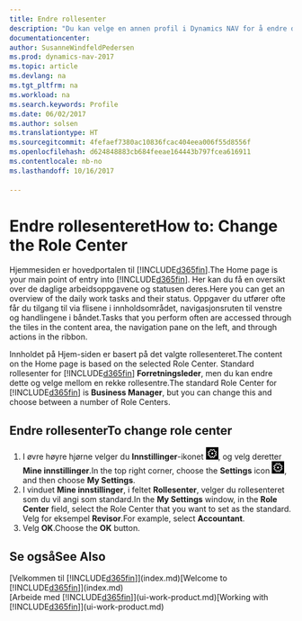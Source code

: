 ```yaml
---
title: Endre rollesenter
description: "Du kan velge en annen profil i Dynamics NAV for å endre det som vises på Hjem-siden."
documentationcenter: 
author: SusanneWindfeldPedersen
ms.prod: dynamics-nav-2017
ms.topic: article
ms.devlang: na
ms.tgt_pltfrm: na
ms.workload: na
ms.search.keywords: Profile
ms.date: 06/02/2017
ms.author: solsen
ms.translationtype: HT
ms.sourcegitcommit: 4fefaef7380ac10836fcac404eea006f55d8556f
ms.openlocfilehash: d624848883cb684feeae164443b797fcea616911
ms.contentlocale: nb-no
ms.lasthandoff: 10/16/2017

---
```

# <a name="how-to-change-the-role-center"></a><span data-ttu-id="49565-103">Endre rollesenteret</span><span class="sxs-lookup"><span data-stu-id="49565-103">How to: Change the Role Center</span></span>
<span data-ttu-id="49565-104">Hjemmesiden er hovedportalen til [!INCLUDE[d365fin](includes/d365fin_md.md)].</span><span class="sxs-lookup"><span data-stu-id="49565-104">The Home page is your main point of entry into [!INCLUDE[d365fin](includes/d365fin_md.md)].</span></span> <span data-ttu-id="49565-105">Her kan du få en oversikt over de daglige arbeidsoppgavene og statusen deres.</span><span class="sxs-lookup"><span data-stu-id="49565-105">Here you can get an overview of the daily work tasks and their status.</span></span> <span data-ttu-id="49565-106">Oppgaver du utfører ofte får du tilgang til via flisene i innholdsområdet, navigasjonsruten til venstre og handlingene i båndet.</span><span class="sxs-lookup"><span data-stu-id="49565-106">Tasks that you perform often are accessed through the tiles in the content area, the navigation pane on the left, and through actions in the ribbon.</span></span>

<span data-ttu-id="49565-107">Innholdet på Hjem-siden er basert på det valgte rollesenteret.</span><span class="sxs-lookup"><span data-stu-id="49565-107">The content on the Home page is based on the selected Role Center.</span></span> <span data-ttu-id="49565-108">Standard rollesenter for [!INCLUDE[d365fin](includes/d365fin_md.md)] **Forretningsleder**, men du kan endre dette og velge mellom en rekke rollesentre.</span><span class="sxs-lookup"><span data-stu-id="49565-108">The standard Role Center for [!INCLUDE[d365fin](includes/d365fin_md.md)] is **Business Manager**, but you can change this and choose between a number of Role Centers.</span></span>

## <a name="to-change-role-center"></a><span data-ttu-id="49565-109">Endre rollesenter</span><span class="sxs-lookup"><span data-stu-id="49565-109">To change role center</span></span>
1. <span data-ttu-id="49565-110">I øvre høyre hjørne velger du **Innstillinger**-ikonet ![Innstillinger](media/ui-experience/settings_icon_small.png "Innstillinger-ikonet for rollesenter"), og velg deretter **Mine innstillinger**.</span><span class="sxs-lookup"><span data-stu-id="49565-110">In the top right corner, choose the **Settings** icon ![Settings](media/ui-experience/settings_icon_small.png "Settings icon for role center"), and then choose **My Settings**.</span></span>
2. <span data-ttu-id="49565-111">I vinduet **Mine innstillinger**, i feltet **Rollesenter**, velger du rollesenteret som du vil angi som standard.</span><span class="sxs-lookup"><span data-stu-id="49565-111">In the **My Settings** window, in the **Role Center** field, select the Role Center that you want to set as the standard.</span></span> <span data-ttu-id="49565-112">Velg for eksempel **Revisor**.</span><span class="sxs-lookup"><span data-stu-id="49565-112">For example, select **Accountant**.</span></span>
3. <span data-ttu-id="49565-113">Velg **OK**.</span><span class="sxs-lookup"><span data-stu-id="49565-113">Choose the **OK** button.</span></span>

## <a name="see-also"></a><span data-ttu-id="49565-114">Se også</span><span class="sxs-lookup"><span data-stu-id="49565-114">See Also</span></span>
<span data-ttu-id="49565-115">[Velkommen til [!INCLUDE[d365fin](includes/d365fin_md.md)]](index.md)</span><span class="sxs-lookup"><span data-stu-id="49565-115">[Welcome to [!INCLUDE[d365fin](includes/d365fin_md.md)]](index.md)</span></span>  
<span data-ttu-id="49565-116">[Arbeide med [!INCLUDE[d365fin](includes/d365fin_md.md)]](ui-work-product.md)</span><span class="sxs-lookup"><span data-stu-id="49565-116">[Working with [!INCLUDE[d365fin](includes/d365fin_md.md)]](ui-work-product.md)</span></span>  

